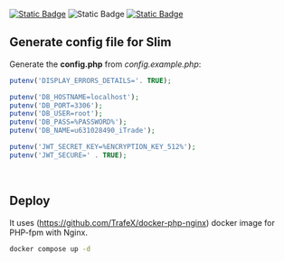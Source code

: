 [![Static Badge](https://img.shields.io/badge/licence-Apache--2.0-brightgreen)](https://github.com/lfsc09/itrade-api/blob/main/LICENSE)
![Static Badge](https://img.shields.io/badge/docker--compose-3.8-blue)
[![Static Badge](https://img.shields.io/badge/trafex/php--nginx-latest-blue)](https://github.com/TrafeX/docker-php-nginx)

## Generate config file for Slim

Generate the **config.php** from _config.example.php_:

```php
putenv('DISPLAY_ERRORS_DETAILS='. TRUE);

putenv('DB_HOSTNAME=localhost');
putenv('DB_PORT=3306');
putenv('DB_USER=root');
putenv('DB_PASS=%PASSWORD%');
putenv('DB_NAME=u631028490_iTrade');

putenv('JWT_SECRET_KEY=%ENCRYPTION_KEY_512%');
putenv('JWT_SECURE=' . TRUE);
```

</br>

## Deploy

It uses (https://github.com/TrafeX/docker-php-nginx) docker image for PHP-fpm with Nginx.

```bash
docker compose up -d
```

